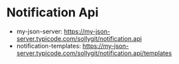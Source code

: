 # Notification Api

- my-json-server: https://my-json-server.typicode.com/sollygit/notification.api
- notification-templates: https://my-json-server.typicode.com/sollygit/notification.api/templates
